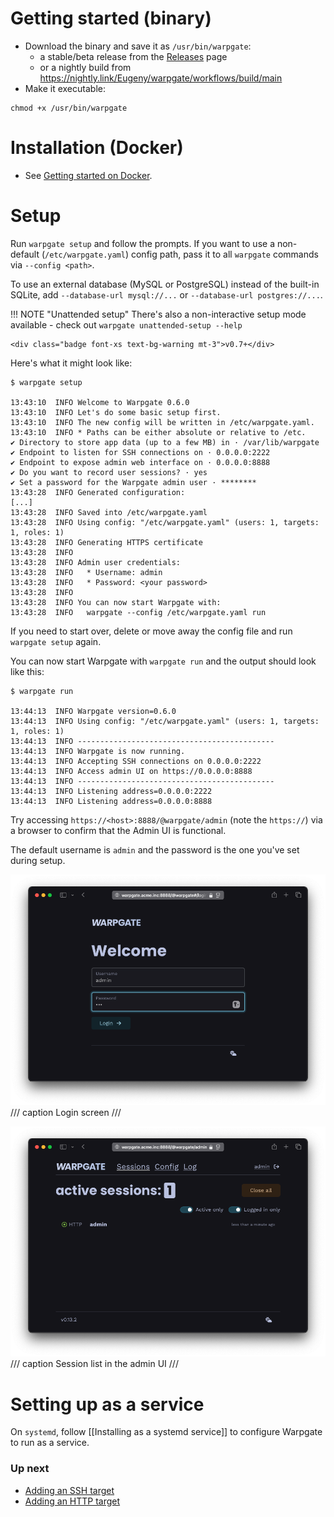 # Getting started (binary)

* Download the binary and save it as `/usr/bin/warpgate`:
    * a stable/beta release from the [Releases](https://github.com/Eugeny/warpgate/releases) page
    * or a nightly build from https://nightly.link/Eugeny/warpgate/workflows/build/main
* Make it executable:

```
chmod +x /usr/bin/warpgate
```

# Installation (Docker)

* See [Getting started on Docker](./getting-started-on-docker.md).

# Setup

Run `warpgate setup` and follow the prompts. If you want to use a non-default (`/etc/warpgate.yaml`) config path, pass it to all `warpgate` commands via `--config <path>`.

To use an external database (MySQL or PostgreSQL) instead of the built-in SQLite, add `--database-url mysql://...` or `--database-url postgres://...`.

!!! NOTE "Unattended setup"
    There's also a non-interactive setup mode available - check out `warpgate unattended-setup --help`

    <div class="badge font-xs text-bg-warning mt-3">v0.7+</div>

Here's what it might look like:

```
$ warpgate setup

13:43:10  INFO Welcome to Warpgate 0.6.0
13:43:10  INFO Let's do some basic setup first.
13:43:10  INFO The new config will be written in /etc/warpgate.yaml.
13:43:10  INFO * Paths can be either absolute or relative to /etc.
✔ Directory to store app data (up to a few MB) in · /var/lib/warpgate
✔ Endpoint to listen for SSH connections on · 0.0.0.0:2222
✔ Endpoint to expose admin web interface on · 0.0.0.0:8888
✔ Do you want to record user sessions? · yes
✔ Set a password for the Warpgate admin user · ********
13:43:28  INFO Generated configuration:
[...]
13:43:28  INFO Saved into /etc/warpgate.yaml
13:43:28  INFO Using config: "/etc/warpgate.yaml" (users: 1, targets: 1, roles: 1)
13:43:28  INFO Generating HTTPS certificate
13:43:28  INFO
13:43:28  INFO Admin user credentials:
13:43:28  INFO   * Username: admin
13:43:28  INFO   * Password: <your password>
13:43:28  INFO
13:43:28  INFO You can now start Warpgate with:
13:43:28  INFO   warpgate --config /etc/warpgate.yaml run
```

If you need to start over, delete or move away the config file and run `warpgate setup` again.

You can now start Warpgate with `warpgate run` and the output should look like this:

```
$ warpgate run

13:44:13  INFO Warpgate version=0.6.0
13:44:13  INFO Using config: "/etc/warpgate.yaml" (users: 1, targets: 1, roles: 1)
13:44:13  INFO --------------------------------------------
13:44:13  INFO Warpgate is now running.
13:44:13  INFO Accepting SSH connections on 0.0.0.0:2222
13:44:13  INFO Access admin UI on https://0.0.0.0:8888
13:44:13  INFO --------------------------------------------
13:44:13  INFO Listening address=0.0.0.0:2222
13:44:13  INFO Listening address=0.0.0.0:8888
```

Try accessing `https://<host>:8888/@warpgate/admin` (note the `https://`) via a browser to confirm that the Admin UI is functional.

The default username is `admin` and the password is the one you've set during setup.

![](images/login.png)
/// caption
Login screen
///

![](images/session-list.png)
/// caption
Session list in the admin UI
///


# Setting up as a service

On `systemd`, follow [[Installing as a systemd service]] to configure Warpgate to run as a service.

### Up next

* [Adding an SSH target](./targets/ssh.md)
* [Adding an HTTP target](./targets/http.md)
